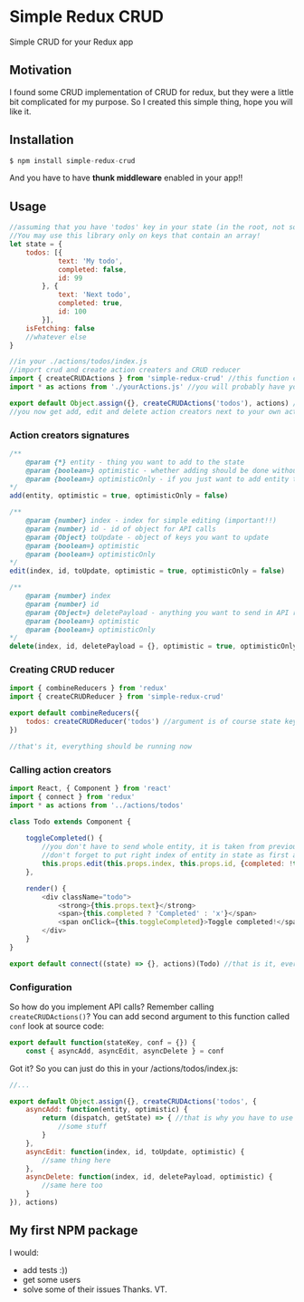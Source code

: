 # Simple Redux CRUD
Simple CRUD for your Redux app

## Motivation
I found some CRUD implementation of CRUD for redux, but they were a little bit complicated for my purpose.
So I created this simple thing, hope you will like it.

## Installation
```js
$ npm install simple-redux-crud
```
And you have to have **thunk middleware** enabled in your app!!

## Usage
```js
//assuming that you have 'todos' key in your state (in the root, not somewhere nested). 
//You may use this library only on keys that contain an array!
let state = {
	todos: [{
			text: 'My todo',
			completed: false,
			id: 99
		}, {
			text: 'Next todo',
			completed: true,
			id: 100
		}],
	isFetching: false
	//whatever else
}

//in your ./actions/todos/index.js
//import crud and create action creaters and CRUD reducer
import { createCRUDActions } from 'simple-redux-crud' //this function create action creators for your state key (e.g. todos)
import * as actions from './yourActions.js' //you will probably have your own action creators

export default Object.assign({}, createCRUDActions('todos'), actions) //combine newly created crud actions with your own actions
//you now get add, edit and delete action creators next to your own actions

```
### Action creators signatures
```js
/**
	@param {*} entity - thing you want to add to the state
	@param {boolean=} optimistic - whether adding should be done without waiting for some async function e.g. API call
	@param {boolean=} optimisticOnly - if you just want to add entity to state without calling API
*/
add(entity, optimistic = true, optimisticOnly = false) 

/**
	@param {number} index - index for simple editing (important!!)
	@param {number} id - id of object for API calls
	@param {Object} toUpdate - object of keys you want to update
	@param {boolean=} optimistic
	@param {boolean=} optimisticOnly
*/
edit(index, id, toUpdate, optimistic = true, optimisticOnly = false)

/**
	@param {number} index
	@param {number} id
	@param {Object=} deletePayload - anything you want to send in API request
	@param {boolean=} optimistic
	@param {boolean=} optimisticOnly
*/
delete(index, id, deletePayload = {}, optimistic = true, optimisticOnly = false)
```

### Creating CRUD reducer
```js
import { combineReducers } from 'redux'
import { createCRUDReducer } from 'simple-redux-crud'

export default combineReducers({
	todos: createCRUDReducer('todos') //argument is of course state key that is meant to be observed by reducer
})

//that's it, everything should be running now
```

### Calling action creators
```js
import React, { Component } from 'react'
import { connect } from 'redux'
import * as actions from '../actions/todos'

class Todo extends Component {
	
	toggleCompleted() {
		//you don't have to send whole entity, it is taken from previous state
		//don't forget to put right index of entity in state as first argument!!
		this.props.edit(this.props.index, this.props.id, {completed: !this.props.completed})
	},

	render() {
		<div className="todo">
			<strong>{this.props.text}</strong>
			<span>{this.completed ? 'Completed' : 'x'}</span>
			<span onClick={this.toggleCompleted}>Toggle completed!</span>
		</div>				
	}
}

export default connect((state) => {}, actions)(Todo) //that is it, everything should be running just fine now...
```

### Configuration
So how do you implement API calls?
Remember calling ```createCRUDActions()```?
You can add second argument to this function called ```conf``` look at source code:
```js
export default function(stateKey, conf = {}) {
	const { asyncAdd, asyncEdit, asyncDelete } = conf
```
Got it?
So you can just do this in your /actions/todos/index.js:
```js
//...

export default Object.assign({}, createCRUDActions('todos', {
	asyncAdd: function(entity, optimistic) {
		return (dispatch, getState) => { //that is why you have to use thunk middleware!!
			//some stuff
		}
	},
	asyncEdit: function(index, id, toUpdate, optimistic) {
		//same thing here
	},
	asyncDelete: function(index, id, deletePayload, optimistic) {
		//same here too
	}
}), actions)
```
## My first NPM package
I would:
* add tests :))
* get some users
* solve some of their issues
Thanks. VT.

